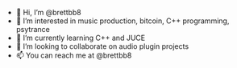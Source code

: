 - 👋 Hi, I’m @brettbb8
- 👀 I’m interested in music production, bitcoin, C++ programming, psytrance
- 🌱 I’m currently learning C++ and JUCE
- 💞️ I’m looking to collaborate on audio plugin projects
- 📫 You can reach me at @brettbb8

<!---
brettbb8/brettbb8 is a ✨ special ✨ repository because its `README.md` (this file) appears on your GitHub profile.
You can click the Preview link to take a look at your changes.
--->
